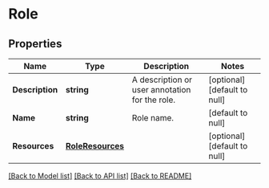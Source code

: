 # Role

## Properties
Name | Type | Description | Notes
------------ | ------------- | ------------- | -------------
**Description** | **string** | A description or user annotation for the role. | [optional] [default to null]
**Name** | **string** | Role name. | [default to null]
**Resources** | [**RoleResources**](role_resources.md) |  | [optional] [default to null]

[[Back to Model list]](../README.md#documentation-for-models) [[Back to API list]](../README.md#documentation-for-api-endpoints) [[Back to README]](../README.md)


